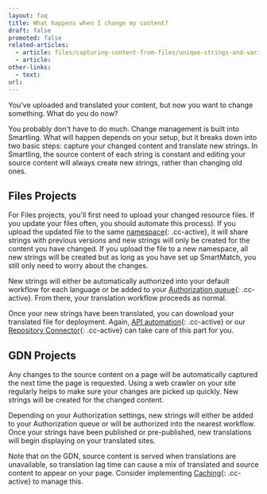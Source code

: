 ```yaml
---
layout: faq
title: What happens when I change my content?
draft: false
promoted: false
related-articles:
  - article: files/capturing-content-from-files/unique-strings-and-variants
  - article:
other-links:
  - text:
url:
---
```



You've uploaded and translated your content, but now you want to change something. What do you do now?

You probably don't have to do much. Change management is built into Smartling. What will happen depends on your setup, but it breaks down into two basic steps: capture your changed content and translate new strings. In Smartling, the source content of each string is constant and editing your source content will always create new strings, rather than changing old ones.

## Files Projects

For Files projects, you'll first need to upload your changed resource files. If you update your files often, you should automate this process). If you upload the updated file to the same [namespace](){: .cc-active}, it will share strings with previous versions and new strings will only be created for the content you have changed. If you upload the file to a new namespace, all new strings will be created but as long as you have set up SmartMatch, you still only need to worry about the changes.

New strings will either be automatically authorized into your default workflow for each language or be added to your [Authorization queue](){: .cc-active}. From there, your translation workflow proceeds as normal.

Once your new strings have been translated, you can download your translated file for deployment. Again, [API automation](){: .cc-active} or our [Repository Connector](){: .cc-active} can take care of this part for you.

## GDN Projects

Any changes to the source content on a page will be automatically captured the next time the page is requested. Using a web crawler on your site regularly helps to make sure your changes are picked up quickly. New strings will be created for the changed content.

Depending on your Authorization settings, new strings will either be added to your Authorization queue or will be authorized into the nearest workflow. Once your strings have been published or pre-published, new translations will begin displaying on your translated sites.

Note that on the GDN, source content is served when translations are unavailable, so translation lag time can cause a mix of translated and source content to appear on your page. Consider implementing [Caching](){: .cc-active} to manage this.